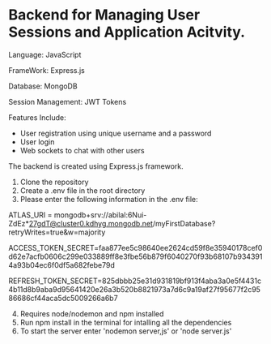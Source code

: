 # Backend for Managing User Sessions and Application Acitvity.

Language: JavaScript

FrameWork: Express.js

Database: MongoDB

Session Management: JWT Tokens


Features Include:
 - User registration using unique username and a password
 - User login 
 - Web sockets to chat with other users


The backend is created using Express.js framework.
1. Clone the repository
2. Create a .env file in the root directory
3. Please enter the following information in the .env file:

ATLAS_URI = mongodb+srv://abilal:6Nui-ZdEz*27gdT@cluster0.kdhyg.mongodb.net/myFirstDatabase?retryWrites=true&w=majority

ACCESS_TOKEN_SECRET=faa877ee5c98640ee2624cd59f8e35940178cef0d62e7acfb0606c299e033889ff8e3fbe56b879f6040270f93b68107b9343914a93b04ec6f0df5a682febe79d

REFRESH_TOKEN_SECRET=825dbbb25e31d931819bf913f4aba3a0e5f4431c4b11d8b9aba9d95641420e26a3b520b8821973a7d6c9a19af27f95677f2c9586686cf44aca5dc5009266a6b7

4. Requires node/nodemon and npm installed
5. Run npm install in the terminal for intalling all the dependencies
6. To start the server enter 'nodemon server,js' or 'node server.js'
